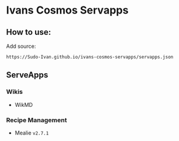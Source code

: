 # Ivans Cosmos Servapps

## How to use:

Add source:

```
https://Sudo-Ivan.github.io/ivans-cosmos-servapps/servapps.json
```

## ServeApps

### Wikis

- WikMD

### Recipe Management

- Mealie `v2.7.1`